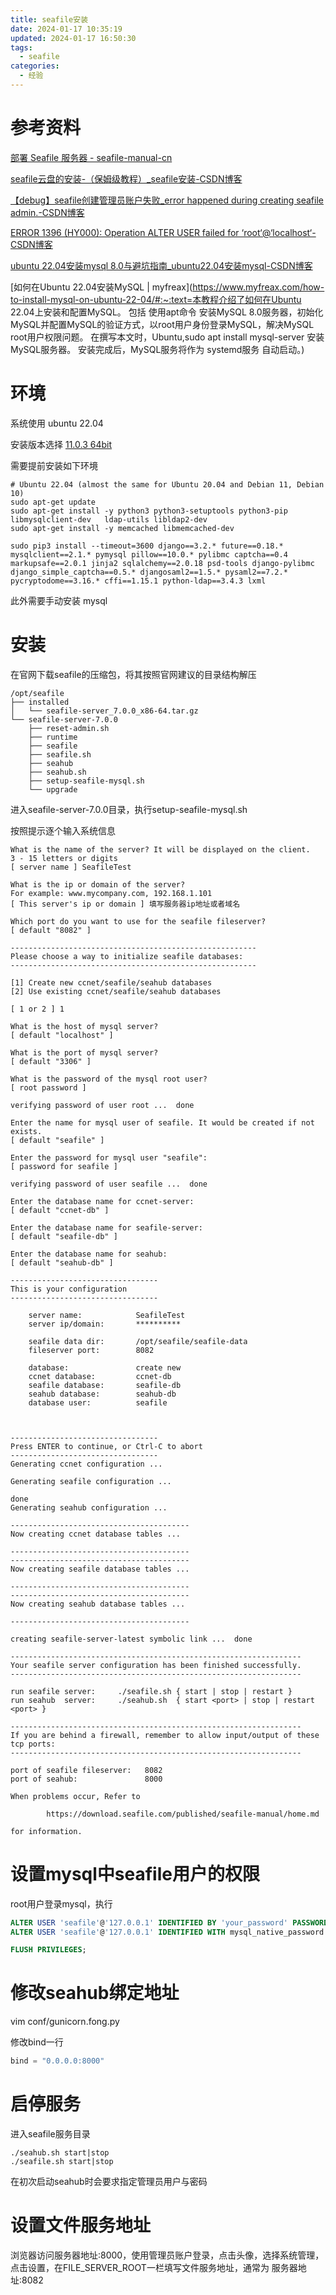 ```yaml
---
title: seafile安装
date: 2024-01-17 10:35:19
updated: 2024-01-17 16:50:30
tags:
  - seafile
categories:
  - 经验
---
```


# 参考资料

[部署 Seafile 服务器 - seafile-manual-cn](https://cloud.seafile.com/published/seafile-manual-cn/deploy/using_mysql.md#user-content-安装)

[seafile云盘的安装-（保姆级教程）_seafile安装-CSDN博客](https://blog.csdn.net/qq_50660509/article/details/129706671)

[【debug】seafile创建管理员账户失败_error happened during creating seafile admin.-CSDN博客](https://blog.csdn.net/u013345641/article/details/100868871)

[ERROR 1396 (HY000): Operation ALTER USER failed for ‘root‘@‘localhost‘-CSDN博客](https://blog.csdn.net/q258523454/article/details/84555847)

[ubuntu 22.04安装mysql 8.0与避坑指南_ubuntu22.04安装mysql-CSDN博客](https://blog.csdn.net/weixin_39636364/article/details/131234559)

[如何在Ubuntu 22.04安装MySQL | myfreax](https://www.myfreax.com/how-to-install-mysql-on-ubuntu-22-04/#:~:text=本教程介绍了如何在Ubuntu 22.04上安装和配置MySQL。 包括 使用apt命令 安装MySQL 8.0服务器，初始化MySQL并配置MySQL的验证方式，以root用户身份登录MySQL，解决MySQL root用户权限问题。 在撰写本文时，Ubuntu,sudo apt install mysql-server 安装MySQL服务器。 安装完成后，MySQL服务将作为 systemd服务 自动启动。)

# 环境

系统使用 ubuntu 22.04

安装版本选择 [11.0.3 64bit](https://seafile-downloads.oss-cn-shanghai.aliyuncs.com/seafile-server_11.0.3_x86-64.tar.gz)

需要提前安装如下环境

```shell
# Ubuntu 22.04 (almost the same for Ubuntu 20.04 and Debian 11, Debian 10)
sudo apt-get update
sudo apt-get install -y python3 python3-setuptools python3-pip libmysqlclient-dev   ldap-utils libldap2-dev
sudo apt-get install -y memcached libmemcached-dev

sudo pip3 install --timeout=3600 django==3.2.* future==0.18.* mysqlclient==2.1.* pymysql pillow==10.0.* pylibmc captcha==0.4 markupsafe==2.0.1 jinja2 sqlalchemy==2.0.18 psd-tools django-pylibmc django_simple_captcha==0.5.* djangosaml2==1.5.* pysaml2==7.2.* pycryptodome==3.16.* cffi==1.15.1 python-ldap==3.4.3 lxml
```

此外需要手动安装 mysql

# 安装

在官网下载seafile的压缩包，将其按照官网建议的目录结构解压

```
/opt/seafile
├── installed
│   └── seafile-server_7.0.0_x86-64.tar.gz
└── seafile-server-7.0.0
    ├── reset-admin.sh
    ├── runtime
    ├── seafile
    ├── seafile.sh
    ├── seahub
    ├── seahub.sh
    ├── setup-seafile-mysql.sh
    └── upgrade
```

进入seafile-server-7.0.0目录，执行setup-seafile-mysql.sh

按照提示逐个输入系统信息

```
What is the name of the server? It will be displayed on the client.
3 - 15 letters or digits
[ server name ] SeafileTest

What is the ip or domain of the server?
For example: www.mycompany.com, 192.168.1.101
[ This server's ip or domain ] 填写服务器ip地址或者域名

Which port do you want to use for the seafile fileserver?
[ default "8082" ] 

-------------------------------------------------------
Please choose a way to initialize seafile databases:
-------------------------------------------------------

[1] Create new ccnet/seafile/seahub databases
[2] Use existing ccnet/seafile/seahub databases

[ 1 or 2 ] 1

What is the host of mysql server?
[ default "localhost" ] 

What is the port of mysql server?
[ default "3306" ] 

What is the password of the mysql root user?
[ root password ] 

verifying password of user root ...  done

Enter the name for mysql user of seafile. It would be created if not exists.
[ default "seafile" ] 

Enter the password for mysql user "seafile":
[ password for seafile ] 

verifying password of user seafile ...  done

Enter the database name for ccnet-server:
[ default "ccnet-db" ] 

Enter the database name for seafile-server:
[ default "seafile-db" ] 

Enter the database name for seahub:
[ default "seahub-db" ] 

---------------------------------
This is your configuration
---------------------------------

    server name:            SeafileTest
    server ip/domain:       **********

    seafile data dir:       /opt/seafile/seafile-data
    fileserver port:        8082

    database:               create new
    ccnet database:         ccnet-db
    seafile database:       seafile-db
    seahub database:        seahub-db
    database user:          seafile



---------------------------------
Press ENTER to continue, or Ctrl-C to abort
---------------------------------
Generating ccnet configuration ...

Generating seafile configuration ...

done
Generating seahub configuration ...

----------------------------------------
Now creating ccnet database tables ...

----------------------------------------
----------------------------------------
Now creating seafile database tables ...

----------------------------------------
----------------------------------------
Now creating seahub database tables ...

----------------------------------------

creating seafile-server-latest symbolic link ...  done

-----------------------------------------------------------------
Your seafile server configuration has been finished successfully.
-----------------------------------------------------------------

run seafile server:     ./seafile.sh { start | stop | restart }
run seahub  server:     ./seahub.sh  { start <port> | stop | restart <port> }

-----------------------------------------------------------------
If you are behind a firewall, remember to allow input/output of these tcp ports:
-----------------------------------------------------------------

port of seafile fileserver:   8082
port of seahub:               8000

When problems occur, Refer to

        https://download.seafile.com/published/seafile-manual/home.md

for information.

```

# 设置mysql中seafile用户的权限

root用户登录mysql，执行

```sql
ALTER USER 'seafile'@'127.0.0.1' IDENTIFIED BY 'your_password' PASSWORD EXPIRE NEVER;
ALTER USER 'seafile'@'127.0.0.1' IDENTIFIED WITH mysql_native_password BY 'your_password';

FLUSH PRIVILEGES;
```

# 修改seahub绑定地址

vim conf/gunicorn.fong.py

修改bind一行

```py
bind = "0.0.0.0:8000"
```

# 启停服务

进入seafile服务目录

```shell
./seahub.sh start|stop
./seafile.sh start|stop
```

在初次启动seahub时会要求指定管理员用户与密码

# 设置文件服务地址

浏览器访问服务器地址:8000，使用管理员账户登录，点击头像，选择系统管理，点击设置，在FILE_SERVER_ROOT一栏填写文件服务地址，通常为 服务器地址:8082